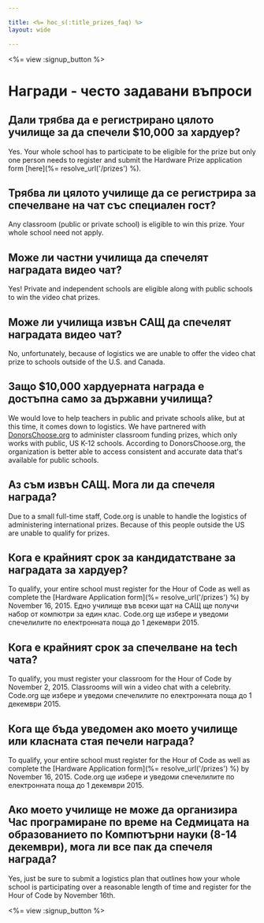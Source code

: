 ```yaml
---

title: <%= hoc_s(:title_prizes_faq) %>
layout: wide

---
```


<%= view :signup_button %>

# Награди - често задавани въпроси

## Дали трябва да е регистрирано цялото училище за да спечели $10,000 за хардуер?

Yes. Your whole school has to participate to be eligible for the prize but only one person needs to register and submit the Hardware Prize application form [here](%= resolve_url('/prizes') %).

## Трябва ли цялото училище да се регистрира за спечелване на чат със специален гост?

Any classroom (public or private school) is eligible to win this prize. Your whole school need not apply.

## Може ли частни училища да спечелят наградата видео чат?

Yes! Private and independent schools are eligible along with public schools to win the video chat prizes.

## Може ли училища извън САЩ да спечелят наградата видео чат?

No, unfortunately, because of logistics we are unable to offer the video chat prize to schools outside of the U.S. and Canada.

## Защо $10,000 хардуерната награда е достъпна само за държавни училища?

We would love to help teachers in public and private schools alike, but at this time, it comes down to logistics. We have partnered with [DonorsChoose.org](http://donorschoose.org) to administer classroom funding prizes, which only works with public, US K-12 schools. According to DonorsChoose.org, the organization is better able to access consistent and accurate data that's available for public schools.

## Аз съм извън САЩ. Мога ли да спечеля награда?

Due to a small full-time staff, Code.org is unable to handle the logistics of administering international prizes. Because of this people outside the US are unable to qualify for prizes.

## Кога е крайният срок за кандидатстване за наградата за хардуер?

To qualify, your entire school must register for the Hour of Code as well as complete the [Hardware Application form](%= resolve_url('/prizes') %) by November 16, 2015. Едно училище във всеки щат на САЩ ще получи набор от компютри за един клас. Code.org ще избере и уведоми спечелилите по електронната поща до 1 декември 2015.

## Кога е крайният срок за спечелване на tech чата?

To qualify, you must register your classroom for the Hour of Code by November 2, 2015. Classrooms will win a video chat with a celebrity. Code.org ще избере и уведоми спечелилите по електронната поща до 1 декември 2015.

## Кога ще бъда уведомен ако моето училище или класната стая печели награда?

To qualify, your entire school must register for the Hour of Code as well as complete the [Hardware Application form](%= resolve_url('/prizes') %) by November 16, 2015. Code.org ще избере и уведоми спечелилите по електронната поща до 1 декември 2015.

## Ако моето училище не може да организира Час програмиране по време на Седмицата на образованието по Компютърни науки (8-14 декември), мога ли все пак да спечеля награда?

Yes, just be sure to submit a logistics plan that outlines how your whole school is participating over a reasonable length of time and register for the Hour of Code by November 16th.

<%= view :signup_button %>